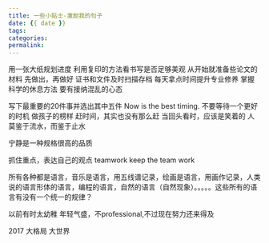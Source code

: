 ```yaml
---
title: 一些小贴士-激励我的句子
date: {{ date }}
tags:
categories: 
permalink: 
---
```


用一张大纸规划进度
利用复印的方法看书写是否足够美观
从开始就准备些论文的材料
先做出，再做好
证书和文件及时扫描存档
每天拿点时间提升专业修养
掌握科学的休息方法
要有接纳混乱的心态


写下最重要的20件事并选出其中五件
Now is the best timing.
不要等待一个更好的时机
做孩子的榜样
赶时间，其实也没有那么赶
当回头看时，应该是笑着的
人莫鉴于流水，而鉴于止水

宁静是一种规格很高的品质

抓住重点，表达自己的观点
teamwork keep the team work

所有各种都是语言，音乐是语言，用五线谱记录，绘画是语言，用画作记录，人类说的语言形体的语言，编程的语言，自然的语言（自然现象）。。。。。这些所有的语言有没有一个统一的规律？ 

以前有时太幼稚 年轻气盛，不professional,不过现在努力还来得及


2017 大格局 大世界
